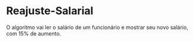 # Reajuste-Salarial
 O algoritmo vai ler o salário de um funcionário e mostrar seu novo salário, com 15% de aumento.
